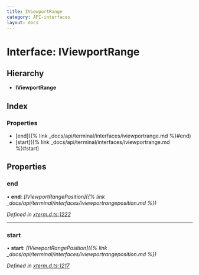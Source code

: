 ```yaml
---
title: IViewportRange
category: API-interfaces
layout: docs
---
```



# Interface: IViewportRange

## Hierarchy

* **IViewportRange**

## Index

### Properties

* [end]({% link _docs/api/terminal/interfaces/iviewportrange.md %}#end)
* [start]({% link _docs/api/terminal/interfaces/iviewportrange.md %}#start)

## Properties

###  end

• **end**: *[IViewportRangePosition]({% link _docs/api/terminal/interfaces/iviewportrangeposition.md %})*

*Defined in [xterm.d.ts:1222](https://github.com/xtermjs/xterm.js/blob/5.3.0/typings/xterm.d.ts#L1222)*

___

###  start

• **start**: *[IViewportRangePosition]({% link _docs/api/terminal/interfaces/iviewportrangeposition.md %})*

*Defined in [xterm.d.ts:1217](https://github.com/xtermjs/xterm.js/blob/5.3.0/typings/xterm.d.ts#L1217)*
